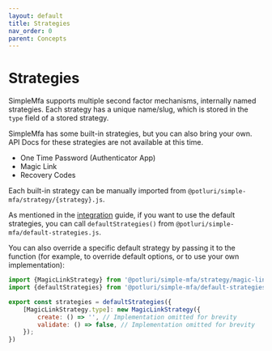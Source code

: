 ```yaml
---
layout: default
title: Strategies
nav_order: 0
parent: Concepts
---
```


# Strategies

SimpleMfa supports multiple second factor mechanisms, internally named strategies. Each strategy has a unique name/slug,
which is stored in the `type` field of a stored strategy.

SimpleMfa has some built-in strategies, but you can also bring your own. API Docs for these strategies are not available at this time.

 - One Time Password (Authenticator App)
 - Magic Link
 - Recovery Codes

Each built-in strategy can be manually imported from `@potluri/simple-mfa/strategy/{strategy}.js`.

As mentioned in the [integration](../../get-started/integrate) guide, if you want to use the default strategies,
you can call `defaultStrategies()` from `@potluri/simple-mfa/default-strategies.js`.

You can also override a specific default strategy by passing it to the function
(for example, to override default options, or to use your own implementation):

<!-- simple-mfa:lint -->
```javascript
import {MagicLinkStrategy} from '@potluri/simple-mfa/strategy/magic-link.js';
import {defaultStrategies} from '@potluri/simple-mfa/default-strategies.js';

export const strategies = defaultStrategies({
	[MagicLinkStrategy.type]: new MagicLinkStrategy({
		create: () => '', // Implementation omitted for brevity
		validate: () => false, // Implementation omitted for brevity
	});
})
```
